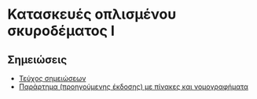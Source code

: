 # Κατασκευές οπλισμένου σκυροδέματος Ι

## Σημειώσεις

* [Τεύχος σημειώσεων](notes/BetonIBookECv105.pdf)
* [Παράρτημα (προηγούμενης έκδοσης) με πίνακες και νομογραφήματα](AnnexI_Tables_v02.pdf)